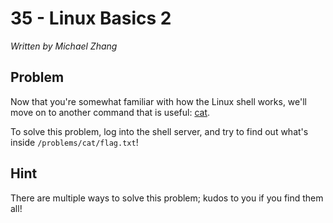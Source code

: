 # 35 - Linux Basics 2

*Written by Michael Zhang*

## Problem

Now that you're somewhat familiar with how the Linux shell works, we'll move on to another command that is useful: [cat](http://linux.die.net/man/1/cat).

To solve this problem, log into the shell server, and try to find out what's inside `/problems/cat/flag.txt`!

## Hint

There are multiple ways to solve this problem; kudos to you if you find them all!